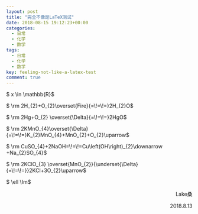 ```yaml
---
layout: post
title: "完全不像是LaTeX测试"
date: 2018-08-15 19:12:23+00:00
categories:
  - 日常
  - 化学
  - 数学
tags:
  - 日常
  - 化学
  - 数学
key: feeling-not-like-a-latex-test
comment: true
---
```

$ x \in \mathbb{R}$

$ \rm 2H_{2}+O_{2}\overset{Fire}{=\\!=\\!=}2H_{2}O$

$ \rm 2Hg+O_{2} \overset{\Delta}{=\\!=\\!=}2HgO$

$ \rm 2KMnO\_{4}\overset{\Delta}{=\\!=\\!=}K\_{2}MnO\_{4}+MnO\_{2}+O_{2}\uparrow$

$ \rm CuSO\_{4}+2NaOH=\\!=\\!=Cu\left(OH\right)\_{2}\downarrow +Na\_{2}SO\_{4}$

$ \rm 2KClO_{3} \overset{MnO_{2}}{\underset{\Delta}{=\\!=\\!=}}2KCl+3O_{2}\uparrow$

$ \ell \Im$
<!--more-->
<p style="text-align: right;">Lake桑</p>
<p style="text-align: right;">2018.8.13</p>
